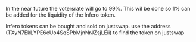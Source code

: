 In the near future the votersrate will go to 99%. This wil be done so 1% can be added for the liquidity of the Infero token.

Infero tokens can be bought and sold on justswap. use the address (TXyN7EkLYPE6eUo4SqSPbMjnNrJZsjLEii) to find the token on justswap
